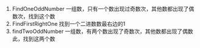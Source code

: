 1. FindOneOddNumber 
   一组数，只有一个数出现过奇数次，其他数都出现了偶数次，找到这个数
2. FindFirstRightOne
   找到一个二进数数最右边的1
3. findTwoOddNumber
   一组数，有两个数出现了奇数次，其他数都出现了偶数此，找到这两个数


